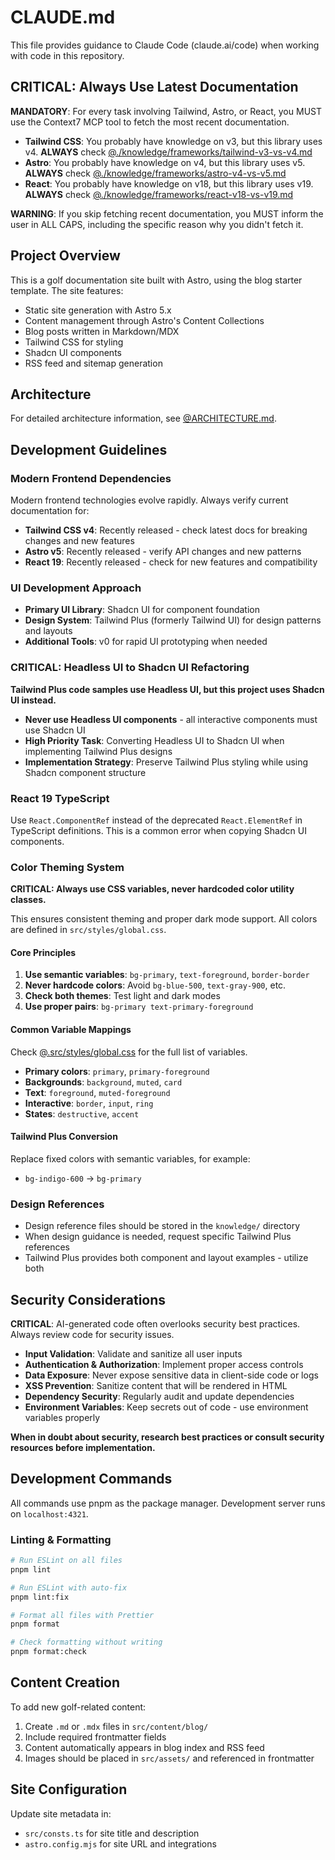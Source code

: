# CLAUDE.md

This file provides guidance to Claude Code (claude.ai/code) when working with code in this repository.

## CRITICAL: Always Use Latest Documentation

**MANDATORY**: For every task involving Tailwind, Astro, or React, you MUST use the Context7 MCP tool to fetch the most recent documentation.

- **Tailwind CSS**: You probably have knowledge on v3, but this library uses v4. **ALWAYS** check [@./knowledge/frameworks/tailwind-v3-vs-v4.md](./knowledge/frameworks/tailwind-v3-vs-v4.md)
- **Astro**: You probably have knowledge on v4, but this library uses v5. **ALWAYS** check [@./knowledge/frameworks/astro-v4-vs-v5.md](./knowledge/frameworks/astro-v4-vs-v5.md)
- **React**: You probably have knowledge on v18, but this library uses v19. **ALWAYS** check [@./knowledge/frameworks/react-v18-vs-v19.md](./knowledge/frameworks/react-v18-vs-v19.md)

**WARNING**: If you skip fetching recent documentation, you MUST inform the user in ALL CAPS, including the specific reason why you didn't fetch it.

## Project Overview

This is a golf documentation site built with Astro, using the blog starter template. The site features:

- Static site generation with Astro 5.x
- Content management through Astro's Content Collections
- Blog posts written in Markdown/MDX
- Tailwind CSS for styling
- Shadcn UI components
- RSS feed and sitemap generation

## Architecture

For detailed architecture information, see [@ARCHITECTURE.md](ARCHITECTURE.md).

## Development Guidelines

### Modern Frontend Dependencies

Modern frontend technologies evolve rapidly. Always verify current documentation for:

- **Tailwind CSS v4**: Recently released - check latest docs for breaking changes and new features
- **Astro v5**: Recently released - verify API changes and new patterns
- **React 19**: Recently released - check for new features and compatibility

### UI Development Approach

- **Primary UI Library**: Shadcn UI for component foundation
- **Design System**: Tailwind Plus (formerly Tailwind UI) for design patterns and layouts
- **Additional Tools**: v0 for rapid UI prototyping when needed

### CRITICAL: Headless UI to Shadcn UI Refactoring

**Tailwind Plus code samples use Headless UI, but this project uses Shadcn UI instead.**

- **Never use Headless UI components** - all interactive components must use Shadcn UI
- **High Priority Task**: Converting Headless UI to Shadcn UI when implementing Tailwind Plus designs
- **Implementation Strategy**: Preserve Tailwind Plus styling while using Shadcn component structure

### React 19 TypeScript

Use `React.ComponentRef` instead of the deprecated `React.ElementRef` in TypeScript definitions. This is a common error when copying Shadcn UI components.

### Color Theming System

**CRITICAL: Always use CSS variables, never hardcoded color utility classes.**

This ensures consistent theming and proper dark mode support. All colors are defined in `src/styles/global.css`.

#### Core Principles

1. **Use semantic variables**: `bg-primary`, `text-foreground`, `border-border`
2. **Never hardcode colors**: Avoid `bg-blue-500`, `text-gray-900`, etc.
3. **Check both themes**: Test light and dark modes
4. **Use proper pairs**: `bg-primary text-primary-foreground`

#### Common Variable Mappings

Check [@.src/styles/global.css](./src/styles/global.css) for the full list of variables.

- **Primary colors**: `primary`, `primary-foreground`
- **Backgrounds**: `background`, `muted`, `card`
- **Text**: `foreground`, `muted-foreground`
- **Interactive**: `border`, `input`, `ring`
- **States**: `destructive`, `accent`

#### Tailwind Plus Conversion

Replace fixed colors with semantic variables, for example:

- `bg-indigo-600` → `bg-primary`

### Design References

- Design reference files should be stored in the `knowledge/` directory
- When design guidance is needed, request specific Tailwind Plus references
- Tailwind Plus provides both component and layout examples - utilize both

## Security Considerations

**CRITICAL**: AI-generated code often overlooks security best practices. Always review code for security issues.

- **Input Validation**: Validate and sanitize all user inputs
- **Authentication & Authorization**: Implement proper access controls
- **Data Exposure**: Never expose sensitive data in client-side code or logs
- **XSS Prevention**: Sanitize content that will be rendered in HTML
- **Dependency Security**: Regularly audit and update dependencies
- **Environment Variables**: Keep secrets out of code - use environment variables properly

**When in doubt about security, research best practices or consult security resources before implementation.**

## Development Commands

All commands use pnpm as the package manager. Development server runs on `localhost:4321`.

### Linting & Formatting

```bash
# Run ESLint on all files
pnpm lint

# Run ESLint with auto-fix
pnpm lint:fix

# Format all files with Prettier
pnpm format

# Check formatting without writing
pnpm format:check
```

## Content Creation

To add new golf-related content:

1. Create `.md` or `.mdx` files in `src/content/blog/`
2. Include required frontmatter fields
3. Content automatically appears in blog index and RSS feed
4. Images should be placed in `src/assets/` and referenced in frontmatter

## Site Configuration

Update site metadata in:

- `src/consts.ts` for site title and description
- `astro.config.mjs` for site URL and integrations
